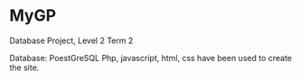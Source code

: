 # MyGP
Database Project, Level 2 Term 2

Database: PoestGreSQL
Php, javascript, html, css have been used to create the site.
